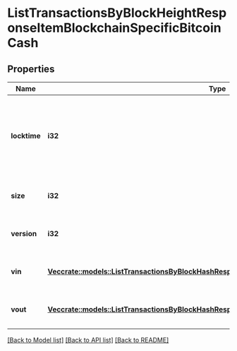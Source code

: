 # ListTransactionsByBlockHeightResponseItemBlockchainSpecificBitcoinCash

## Properties

Name | Type | Description | Notes
------------ | ------------- | ------------- | -------------
**locktime** | **i32** | Represents the time at which a particular transaction can be added to the blockchain. | 
**size** | **i32** | Represents the total size of this transaction. | 
**version** | **i32** | Represents the total size of this transaction. | 
**vin** | [**Vec<crate::models::ListTransactionsByBlockHashResponseItemBlockchainSpecificBitcoinCashVin>**](ListTransactionsByBlockHashResponseItemBlockchainSpecificBitcoinCash_vin.md) | Represents the transaction inputs. | 
**vout** | [**Vec<crate::models::ListTransactionsByBlockHashResponseItemBlockchainSpecificBitcoinCashVout>**](ListTransactionsByBlockHashResponseItemBlockchainSpecificBitcoinCash_vout.md) | Represents the transaction outputs. | 

[[Back to Model list]](../README.md#documentation-for-models) [[Back to API list]](../README.md#documentation-for-api-endpoints) [[Back to README]](../README.md)


